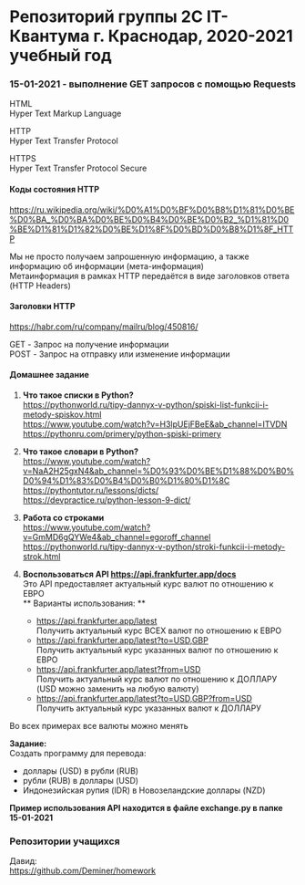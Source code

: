 # Репозиторий группы 2С IT-Квантума г. Краснодар, 2020-2021 учебный год

### 15-01-2021 - выполнение GET запросов с помощью Requests
HTML  
Hyper Text Markup Language  

HTTP  
Hyper Text Transfer Protocol  

HTTPS  
Hyper Text Transfer Protocol Secure  

#### Коды состояния HTTP  
https://ru.wikipedia.org/wiki/%D0%A1%D0%BF%D0%B8%D1%81%D0%BE%D0%BA_%D0%BA%D0%BE%D0%B4%D0%BE%D0%B2_%D1%81%D0%BE%D1%81%D1%82%D0%BE%D1%8F%D0%BD%D0%B8%D1%8F_HTTP  

Мы не просто получаем запрошенную информацию, а также информацию об информации (мета-информация)  
Метаинформация в рамках HTTP передаётся в виде заголовков ответа (HTTP Headers)  

#### Заголовки HTTP
https://habr.com/ru/company/mailru/blog/450816/

GET - Запрос на получение информации  
POST - Запрос на отправку или изменение информации  

#### Домашнее задание
1. **Что такое списки в Python?**  
https://pythonworld.ru/tipy-dannyx-v-python/spiski-list-funkcii-i-metody-spiskov.html  
https://www.youtube.com/watch?v=H3lpUEjFBeE&ab_channel=ITVDN  
https://pythonru.com/primery/python-spiski-primery  

2. **Что такое словари в Python?**  
https://www.youtube.com/watch?v=NaA2H25gxN4&ab_channel=%D0%93%D0%BE%D1%88%D0%B0%D0%94%D1%83%D0%B4%D0%B0%D1%80%D1%8C  
https://pythontutor.ru/lessons/dicts/  
https://devpractice.ru/python-lesson-9-dict/  

3. **Работа со строками**  
https://www.youtube.com/watch?v=GmMD6gQYWe4&ab_channel=egoroff_channel  
https://pythonworld.ru/tipy-dannyx-v-python/stroki-funkcii-i-metody-strok.html  

4. **Воспользоваться API https://api.frankfurter.app/docs**  
Это API предоставляет актуальный курс валют по отношению к ЕВРО  
** Варианты использования: **
    - https://api.frankfurter.app/latest  
    Получить актуальный курс ВСЕХ валют по отношению к ЕВРО  
    - https://api.frankfurter.app/latest?to=USD,GBP  
    Получить актуальный курс указанных валют по отношению к ЕВРО
    - https://api.frankfurter.app/latest?from=USD  
    Получить актуальный курс валют по отношению к ДОЛЛАРУ (USD можно заменить на любую валюту)
    - https://api.frankfurter.app/latest?to=USD,GBP?from=USD  
    Получить актуальный курс указанных валют к ДОЛЛАРУ  

Во всех примерах все валюты можно менять  

**Задание:**  
Создать программу для перевода:  
- доллары (USD) в рубли (RUB)  
- рубли (RUB) в доллары (USD)  
- Индонезийская рупия (IDR) в Новозеландские доллары (NZD)  

**Пример использования API находится в файле exchange.py в папке 15-01-2021**  



### Репозитории учащихся 

Давид:  
https://github.com/Deminer/homework  


